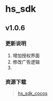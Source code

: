 # hs_sdk

## v1.0.6
### 更新说明
1. 增加授权界面
2. 修改广告逻辑
3. 
### 资源下载
> [hs_sdk_cocos](https://github.com/git-xiao/hs_sdk/raw/main/hs_sdk_cocos_v1.0.6.zip)

